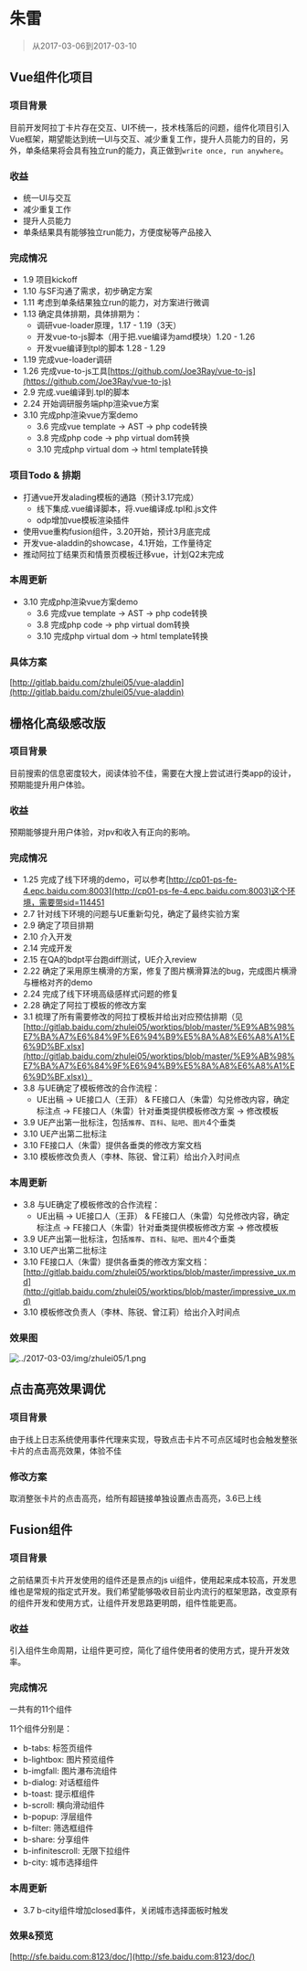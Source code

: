 # 朱雷

> 从2017-03-06到2017-03-10

## Vue组件化项目

### 项目背景

目前开发阿拉丁卡片存在交互、UI不统一，技术栈落后的问题，组件化项目引入Vue框架，期望能达到统一UI与交互、减少重复工作，提升人员能力的目的，另外，单条结果将会具有独立run的能力，真正做到`write once, run anywhere`。

### 收益

- 统一UI与交互
- 减少重复工作
- 提升人员能力
- 单条结果具有能够独立run能力，方便度秘等产品接入

### 完成情况

- 1.9 项目kickoff
- 1.10 与SF沟通了需求，初步确定方案
- 1.11 考虑到单条结果独立run的能力，对方案进行微调
- 1.13 确定具体排期，具体排期为：
    - 调研vue-loader原理，1.17 - 1.19（3天）
    - 开发vue-to-js脚本（用于把.vue编译为amd模块）1.20 - 1.26
    - 开发vue编译到tpl的脚本 1.28 - 1.29
- 1.19 完成vue-loader调研
- 1.26 完成vue-to-js工具[https://github.com/Joe3Ray/vue-to-js](https://github.com/Joe3Ray/vue-to-js)
- 2.9 完成.vue编译到.tpl的脚本
- 2.24 开始调研服务端php渲染vue方案
- 3.10 完成php渲染vue方案demo
    - 3.6 完成vue template -> AST -> php code转换
    - 3.8 完成php code -> php virtual dom转换
    - 3.10 完成php virtual dom -> html template转换

### 项目Todo & 排期

- 打通vue开发alading模板的通路（预计3.17完成）
    - 线下集成.vue编译脚本，将.vue编译成.tpl和.js文件
    - odp增加vue模板渲染插件
- 使用vue重构fusion组件，3.20开始，预计3月底完成
- 开发vue-aladdin的showcase，4.1开始，工作量待定
- 推动阿拉丁结果页和情景页模板迁移vue，计划Q2末完成

### 本周更新

- 3.10 完成php渲染vue方案demo
    - 3.6 完成vue template -> AST -> php code转换
    - 3.8 完成php code -> php virtual dom转换
    - 3.10 完成php virtual dom -> html template转换

### 具体方案

[http://gitlab.baidu.com/zhulei05/vue-aladdin](http://gitlab.baidu.com/zhulei05/vue-aladdin)

## 栅格化高级感改版

### 项目背景

目前搜索的信息密度较大，阅读体验不佳，需要在大搜上尝试进行类app的设计，预期能提升用户体验。

### 收益

预期能够提升用户体验，对pv和收入有正向的影响。

### 完成情况

- 1.25 完成了线下环境的demo，可以参考[http://cp01-ps-fe-4.epc.baidu.com:8003](http://cp01-ps-fe-4.epc.baidu.com:8003)这个环境，需要带sid=114451
- 2.7 针对线下环境的问题与UE重新勾兑，确定了最终实验方案
- 2.9 确定了项目排期
- 2.10 介入开发
- 2.14 完成开发
- 2.15 在QA的bdpt平台跑diff测试，UE介入review
- 2.22 确定了采用原生横滑的方案，修复了图片横滑算法的bug，完成图片横滑与栅格对齐的demo
- 2.24 完成了线下环境高级感样式问题的修复
- 2.28 确定了阿拉丁模板的修改方案
- 3.1 梳理了所有需要修改的阿拉丁模板并给出对应预估排期（见[http://gitlab.baidu.com/zhulei05/worktips/blob/master/%E9%AB%98%E7%BA%A7%E6%84%9F%E6%94%B9%E5%8A%A8%E6%A8%A1%E6%9D%BF.xlsx](http://gitlab.baidu.com/zhulei05/worktips/blob/master/%E9%AB%98%E7%BA%A7%E6%84%9F%E6%94%B9%E5%8A%A8%E6%A8%A1%E6%9D%BF.xlsx)）
- 3.8 与UE确定了模板修改的合作流程：
    - UE出稿 -> UE接口人（王菲） & FE接口人（朱雷）勾兑修改内容，确定标注点 -> FE接口人（朱雷）针对垂类提供模板修改方案 -> 修改模板
- 3.9 UE产出第一批标注，包括`推荐`、`百科`、`贴吧`、`图片`4个垂类
- 3.10 UE产出第二批标注
- 3.10 FE接口人（朱雷）提供各垂类的修改方案文档
- 3.10 模板修改负责人（李林、陈锐、曾江莉）给出介入时间点

### 本周更新

- 3.8 与UE确定了模板修改的合作流程：
    - UE出稿 -> UE接口人（王菲） & FE接口人（朱雷）勾兑修改内容，确定标注点 -> FE接口人（朱雷）针对垂类提供模板修改方案 -> 修改模板
- 3.9 UE产出第一批标注，包括`推荐`、`百科`、`贴吧`、`图片`4个垂类
- 3.10 UE产出第二批标注
- 3.10 FE接口人（朱雷）提供各垂类的修改方案文档：[http://gitlab.baidu.com/zhulei05/worktips/blob/master/impressive_ux.md](http://gitlab.baidu.com/zhulei05/worktips/blob/master/impressive_ux.md)
- 3.10 模板修改负责人（李林、陈锐、曾江莉）给出介入时间点

### 效果图

![../2017-03-03/img/zhulei05/1.png](./img/zhulei05/1.png)

## 点击高亮效果调优

### 项目背景

由于线上日志系统使用事件代理来实现，导致点击卡片不可点区域时也会触发整张卡片的点击高亮效果，体验不佳

### 修改方案

取消整张卡片的点击高亮，给所有超链接单独设置点击高亮，3.6已上线

## Fusion组件

### 项目背景

之前结果页卡片开发使用的组件还是景点的js ui组件，使用起来成本较高，开发思维也是常规的指定式开发。我们希望能够吸收目前业内流行的框架思路，改变原有的组件开发和使用方式，让组件开发思路更明朗，组件性能更高。

### 收益

引入组件生命周期，让组件更可控，简化了组件使用者的使用方式，提升开发效率。

### 完成情况

一共有的11个组件

11个组件分别是：

- b-tabs: 标签页组件
- b-lightbox: 图片预览组件
- b-imgfall: 图片瀑布流组件
- b-dialog: 对话框组件
- b-toast: 提示框组件
- b-scroll: 横向滑动组件
- b-popup: 浮层组件
- b-filter: 筛选框组件
- b-share: 分享组件
- b-infinitescroll: 无限下拉组件
- b-city: 城市选择组件

### 本周更新

- 3.7 b-city组件增加closed事件，关闭城市选择面板时触发

### 效果&预览

[http://sfe.baidu.com:8123/doc/](http://sfe.baidu.com:8123/doc/)
